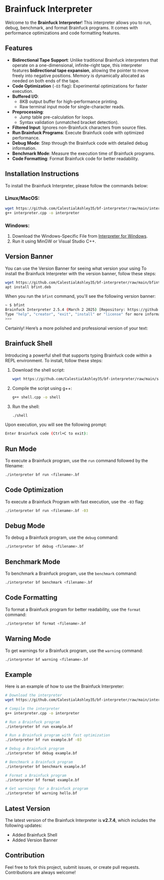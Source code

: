 # Brainfuck Interpreter

Welcome to the **Brainfuck Interpreter**! This interpreter allows you to run, debug, benchmark, and format Brainfuck programs. It comes with performance optimizations and code formatting features.

## Features

- **Bidirectional Tape Support**: Unlike traditional Brainfuck interpreters that operate on a one-dimensional, infinite-right tape, this interpreter features **bidirectional tape expansion**, allowing the pointer to move freely into negative positions. Memory is dynamically allocated as needed on both ends of the tape.
- **Code Optimization** (`-O3` flag): Experimental optimizations for faster execution.
- **Buffered I/O**: 
  - 8KB output buffer for high-performance printing.
  - Raw terminal input mode for single-character reads.
- **Preprocessing**:
  - Jump table pre-calculation for loops.
  - Syntax validation (unmatched bracket detection).
- **Filtered Input**: Ignores non-Brainfuck characters from source files.
- **Run Brainfuck Programs**: Execute Brainfuck code with optimized performance.
- **Debug Mode**: Step through the Brainfuck code with detailed debug information.
- **Benchmark Mode**: Measure the execution time of Brainfuck programs.
- **Code Formatting**: Format Brainfuck code for better readability.

## Installation Instructions

To install the Brainfuck Interpreter, please follow the commands below:

### **Linux/MacOS:**
```bash
wget https://github.com/CalestialAshley35/bf-interpreter/raw/main/interpreter.cpp
g++ interpreter.cpp -o interpreter
```

### **Windows:**
1. Download the Windows-Specific File from [Interpreter for Windows](https://github.com/CalestialAshley35/bf-interpreter/blob/main/windows.cpp).
2. Run it using MinGW or Visual Studio C++.

## Version Banner

You can use the Version Banner for seeing what version your using 
To install the Brainfuck Interpreter with the version banner, follow these steps:

```bash
wget https://github.com/CalestialAshley35/bf-interpreter/raw/main/bfint.deb
apt install bfint.deb
```

When you run the `bfint` command, you'll see the following version banner:

```bash
~ $ bfint
Brainfuck Interpreter 2.5.4 (March 2 2025) [Repository: https://github.com/CalestialAshley35/bf-interpreter] on Linux
Type "help", "creator", "exit", "install" or "license" for more information.
>>> 
```

Certainly! Here’s a more polished and professional version of your text:

## Brainfuck Shell

Introducing a powerful shell that supports typing Brainfuck code within a REPL environment. To install, follow these steps:
1. Download the shell script:
    ```bash
    wget https://github.com/CalestialAshley35/bf-interpreter/raw/main/shell.cpp
    ```
2. Compile the script using g++:
    ```bash
    g++ shell.cpp -o shell
    ```
3. Run the shell:
    ```bash
    ./shell
    ```

Upon execution, you will see the following prompt:
```bash
Enter Brainfuck code (Ctrl+C to exit):
```

## Run Mode

To execute a Brainfuck program, use the `run` command followed by the filename:

```bash
./interpreter bf run <filename>.bf
```

## Code Optimization 

To execute a Brainfuck Program with fast execution, use the `-03` flag:

```bash
./interpreter bf run <filename>.bf -03
```

## Debug Mode

To debug a Brainfuck program, use the `debug` command:

```bash
./interpreter bf debug <filename>.bf
```

## Benchmark Mode

To benchmark a Brainfuck program, use the `benchmark` command:

```bash
./interpreter bf benchmark <filename>.bf
```

## Code Formatting

To format a Brainfuck program for better readability, use the `format` command:

```bash
./interpreter bf format <filename>.bf
```

## Warning Mode

To get warnings for a Brainfuck program, use the `warning` command:

```bash
./interpreter bf warning <filename>.bf
```

## Example

Here is an example of how to use the Brainfuck Interpreter:

```bash
# Download the interpreter
wget https://github.com/CalestialAshley35/bf-interpreter/raw/main/interpreter.cpp

# Compile the interpreter
g++ interpreter.cpp -o interpreter

# Run a Brainfuck program
./interpreter bf run example.bf

# Run a Brainfuck program with fast optimization 
./interpreter bf run example.bf -03

# Debug a Brainfuck program
./interpreter bf debug example.bf

# Benchmark a Brainfuck program
./interpreter bf benchmark example.bf

# Format a Brainfuck program
./interpreter bf format example.bf

# Get warnings for a Brainfuck program
./interpreter bf warning hello.bf
```

## Latest Version

The latest version of the Brainfuck Interpreter is **v2.7.4**, which includes the following updates:

- Added Brainfuck Shell
- Added Version Banner

## Contribution

Feel free to fork this project, submit issues, or create pull requests. Contributions are always welcome! 